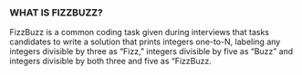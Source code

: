 ### WHAT IS FIZZBUZZ?
FizzBuzz is a common coding task given during interviews that tasks candidates to write a solution that prints integers one-to-N, labeling any integers divisible by three as “Fizz,” integers divisible by five as “Buzz” and integers divisible by both three and five as “FizzBuzz.
